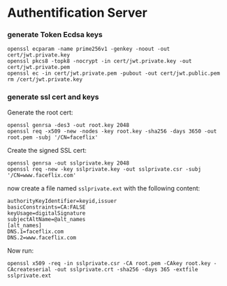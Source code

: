 # Authentification Server

### generate Token Ecdsa keys
```shell
openssl ecparam -name prime256v1 -genkey -noout -out cert/jwt.private.key
openssl pkcs8 -topk8 -nocrypt -in cert/jwt.private.key -out cert/jwt.private.pem
openssl ec -in cert/jwt.private.pem -pubout -out cert/jwt.public.pem
rm /cert/jwt.private.key
```

### generate ssl cert and keys

Generate the root cert:
```shell
openssl genrsa -des3 -out root.key 2048
openssl req -x509 -new -nodes -key root.key -sha256 -days 3650 -out root.pem -subj '/CN=faceflix'
```
Create the signed SSL cert:
```shell
openssl genrsa -out sslprivate.key 2048
openssl req -new -key sslprivate.key -out sslprivate.csr -subj '/CN=www.faceflix.com'
```

now create a file named ```sslprivate.ext``` with the following content:
```
authorityKeyIdentifier=keyid,issuer 
basicConstraints=CA:FALSE
keyUsage=digitalSignature
subjectAltName=@alt_names 
[alt_names]
DNS.1=faceflix.com
DNS.2=www.faceflix.com
```
Now run: 
```shell
openssl x509 -req -in sslprivate.csr -CA root.pem -CAkey root.key -CAcreateserial -out sslprivate.crt -sha256 -days 365 -extfile sslprivate.ext
```